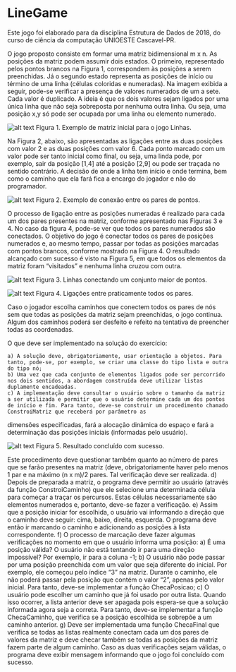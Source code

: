 # LineGame
Este jogo foi elaborado para da disciplina Estrutura de Dados de 2018, do curso de ciência da computação UNIOESTE Cascavel-PR. 

O jogo proposto consiste em formar uma matriz bidimensional m x n. As posições da matriz podem assumir dois estados. O primeiro, representado pelos pontos brancos na Figura 1, correspondem às posições a serem preenchidas. Já o segundo estado representa as posições de início ou término de uma linha (células coloridas e numeradas).
Na imagem exibida a seguir, pode-se verificar a presença de valores numerados de um a sete. Cada valor é duplicado. A ideia é que os dois valores sejam ligados por uma única linha que não seja sobreposta por nenhuma outra linha. Ou seja, uma posição x,y só pode ser ocupada por uma linha ou elemento numerado.

![alt text](https://github.com/VictorPozzan/LineGame/blob/master/images/image-1.jpg?raw=true)
Figura 1. Exemplo de matriz inicial para o jogo Linhas.

Na Figura 2, abaixo, são apresentadas as ligações entre as duas posições com valor 2 e as duas posições com valor 6. Cada ponto marcado com um valor pode ser tanto inicial como final, ou seja, uma linda pode, por exemplo, sair da posição [1,4] até a posição [2,9] ou pode ser traçada no sentido contrário.
A decisão de onde a linha tem início e onde termina, bem como o caminho que ela fará fica a encargo do jogador e não do programador.

![alt text](https://github.com/VictorPozzan/LineGame/blob/master/images/image-2.jpg?raw=true)
Figura 2. Exemplo de conexão entre os pares de pontos.

O processo de ligação entre as posições numeradas é realizado para cada um dos pares presentes na matriz, conforme apresentado nas Figuras 3 e 4. No caso da figura 4, pode-se ver que todos os pares numerados são conectados.
O objetivo do jogo é conectar todos os pares de posições numerados e, ao mesmo tempo, passar por todas as posições marcadas com pontos brancos, conforme mostrado na Figura 4. O resultado alcançado com sucesso é visto na Figura 5, em que todos os elementos da matriz foram “visitados” e nenhuma linha cruzou com outra.

![alt text](https://github.com/VictorPozzan/LineGame/blob/master/images/image-3.jpg?raw=true)
Figura 3. Linhas conectando um conjunto maior de pontos.

![alt text](https://github.com/VictorPozzan/LineGame/blob/master/images/image-4.jpg?raw=true)
Figura 4. Ligações entre praticamente todos os pares.

Caso o jogador escolha caminhos que conectem todos os pares de nós sem que todas as posições da matriz sejam preenchidas, o jogo continua. Algum dos caminhos poderá ser desfeito e refeito na tentativa de preencher todas as coordenadas.

O que deve ser implementado na solução do exercício:

    a) A solução deve, obrigatoriamente, usar orientação a objetos. Para tanto, pode-se, por exemplo, se criar uma classe do tipo lista e outra do tipo nó;
    b) Uma vez que cada conjunto de elementos ligados pode ser percorrido nos dois sentidos, a abordagem construída deve utilizar listas duplamente encadeadas.
    c) A implementação deve consultar o usuário sobre o tamanho da matriz a ser utilizada e permitir que o usuário determine cada um dos pontos de início e fim. Para tanto, deve-se construir um procedimento chamado ConstroiMatriz que receberá por parâmetro as
dimensões especificadas, fará a alocação dinâmica do espaço e fará a determinação das posições iniciais (informadas pelo usuário).

![alt text](https://github.com/VictorPozzan/LineGame/blob/master/images/image-5.jpg?raw=true)
Figura 5. Resultado concluído com sucesso.


Este procedimento deve questionar também quanto ao número de pares que se farão presentes na matriz (deve, obrigatoriamente haver pelo menos 1 par e na máximo (n x m)/2 pares. Tal verificação deve ser realizada.
    d) Depois de preparada a matriz, o programa deve permitir ao usuário (através da função ConstroiCaminho) que ele selecione uma determinada célula para começar a traçar os percursos. Estas células necessariamente são elementos numerados e, portanto, deve-se fazer a verificação.
    e) Assim que a posição iniciar for escolhida, o usuário vai informando a direção que o caminho deve seguir: cima, baixo, direita, esquerda. O programa deve então ir marcando o caminho e adicionando as posições à lista correspondente.
    f) O processo de marcação deve fazer algumas verificações no momento em que o usuário informa uma posição:
        a) É uma posição válida? O usuário não está tentando ir para uma direção impossível? Por exemplo, ir para a coluna -1;
        b) O usuário não pode passar por uma posição preenchida com um valor que seja diferente do inicial. Por exemplo, ele começou pelo índice “3” na matriz. Durante o caminho, ele não poderá passar pela posição que contém o valor “2”, apenas pelo valor inicial. Para tanto, deve-se implementar a função ChecaPosicao;
        c) O usuário pode escolher um caminho que já foi usado por outra lista. Quando isso ocorrer, a lista anterior deve ser apagada pois espera-se que a solução informada agora seja a correta. Para tanto, deve-se implementar a função ChecaCaminho, que verifica se a posição escolhida se sobrepõe a um caminho anterior.
    g) Deve ser implementada uma função ChecaFinal que verifica se todas as listas realmente conectam cada um dos pares de valores da matriz e deve checar também se todas as posições da matriz fazem parte de algum caminho. Caso as duas verificações sejam válidas, o programa deve exibir mensagem informando que o jogo foi concluído com sucesso.
